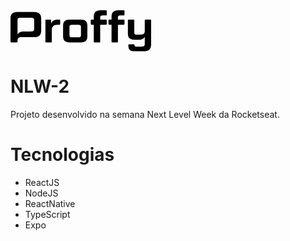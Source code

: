 <svg width="225" height="66" viewBox="0 0 225 66" fill="none" xmlns="http://www.w3.org/2000/svg">
<g clip-path="url(#clip0)">
<path d="M37.7206 2.78516H10.7852C3.61742 2.78516 0 6.26448 0 13.1562V50.0404C0 50.9438 0.485216 51.5 1.5306 51.5H9.67277C10.6471 51.5 11.2744 50.9438 11.2744 50.0404V48.64C11.2744 45.2238 12.7142 43.3618 16.2922 43.0028H37.7206C45.5827 43.0028 49.133 39.5944 49.133 32.1466V13.6414C49.133 6.19351 45.5827 2.78516 37.7206 2.78516ZM37.8705 29.0144C37.8705 33.0539 36.9553 33.8863 32.1505 33.8863H20.7381C15.9372 33.8863 12.872 35.4879 11.2704 38.6201V15.8702C11.2704 12.738 12.0357 11.9017 15.8622 11.9017H32.1505C36.9553 11.9017 37.8705 12.738 37.8705 16.7736V29.0144Z" fill="black"/>
<path d="M74.9519 23.1759C68.7587 23.1759 66.1115 26.3081 66.1115 31.5981V50.1783C66.1115 51.0147 65.6932 51.4999 64.719 51.4999H57.3422C56.3676 51.4999 55.8823 51.0147 55.8823 50.1783V16.2172C55.8823 15.3809 56.3676 14.8917 57.3422 14.8917H63.5354C64.4427 14.8917 64.9279 15.3809 64.9279 16.2172V21.6966C66.1115 17.1758 69.5239 14.876 75.5792 14.876H78.0842C78.9873 14.876 79.4726 15.3651 79.4726 16.2014V21.8544C79.4726 22.7578 78.9873 23.1759 78.0842 23.1759H74.9519Z" fill="black"/>
<path d="M122.969 41.5468C122.969 48.4385 119.907 51.4997 112.602 51.4997H94.5068C87.2679 51.4997 84.1355 48.4385 84.1355 41.5468V24.8522C84.1355 17.9645 87.2679 14.8994 94.5068 14.8994H112.602C119.907 14.8994 122.969 17.9645 122.969 24.8522V41.5468ZM112.74 27.4914C112.74 23.87 112.045 23.1757 107.73 23.1757H99.4454C95.063 23.1757 94.3647 23.87 94.3647 27.4914V38.9038C94.3647 42.5212 95.063 43.2194 99.4454 43.2194H107.73C112.045 43.2194 112.74 42.5212 112.74 38.9038V27.4914Z" fill="black"/>
<path d="M133.268 23.1759H129.785C128.878 23.1759 128.393 22.7578 128.393 21.8544V16.2173C128.393 15.3809 128.878 14.8918 129.785 14.8918H133.265V10.371C133.268 3.47935 136.886 0 144.054 0H152.614C153.588 0 154.007 0.48916 154.007 1.32152V6.95872C154.007 7.86603 153.588 8.28021 152.614 8.28021H148.093C144.263 8.28021 143.498 9.11654 143.498 12.2487V14.8918H152.614C153.588 14.8918 154.007 15.3809 154.007 16.2173V21.8544C154.007 22.7578 153.588 23.1759 152.614 23.1759H143.498V50.1784C143.498 51.0147 143.012 51.4999 142.038 51.4999H134.661C133.687 51.4999 133.268 51.0147 133.268 50.1784V23.1759Z" fill="black"/>
<path d="M161.663 23.1759H158.188C157.285 23.1759 156.8 22.7578 156.8 21.8544V16.2173C156.8 15.3809 157.285 14.8918 158.188 14.8918H161.671V10.371C161.664 3.47935 165.289 0 172.448 0H181.009C181.983 0 182.401 0.48916 182.401 1.32152V6.95872C182.401 7.86603 181.983 8.28021 181.009 8.28021H176.484C172.658 8.28021 171.893 9.11654 171.893 12.2487V14.8918H181.009C181.983 14.8918 182.401 15.3809 182.401 16.2173V21.8544C182.401 22.7578 181.983 23.1759 181.009 23.1759H171.893V50.1784C171.893 51.0147 171.403 51.4999 170.429 51.4999H163.052C162.078 51.4999 161.663 51.0147 161.663 50.1784V23.1759Z" fill="black"/>
<path d="M213.507 65.6978H198.335C191.518 65.6978 188.595 63.0549 188.595 56.5102V55.816C188.575 55.6294 188.597 55.4401 188.66 55.2633C188.723 55.086 188.824 54.9253 188.958 54.7931C189.091 54.6609 189.253 54.5603 189.43 54.4992C189.608 54.438 189.797 54.4173 189.984 54.439H197.085C198.059 54.439 198.544 54.9284 198.544 55.8315V56.1789C198.544 57.5714 199.313 58.1277 200.844 58.1277H209.613C213.787 58.1277 214.832 57.0862 214.832 53.5359V42.5574C213.231 45.6896 210.169 47.2912 205.364 47.2912H198.264C191.025 47.2912 187.822 44.23 187.822 37.3384V16.2177C187.812 16.0353 187.842 15.853 187.91 15.6834C187.978 15.5137 188.081 15.3607 188.214 15.2348C188.346 15.1089 188.503 15.0131 188.677 14.954C188.849 14.8948 189.033 14.8738 189.214 14.8922H196.663C197.566 14.8922 198.055 15.3814 198.055 16.2177V34.715C198.055 38.3325 198.82 39.0307 203.136 39.0307H208.426C213.018 39.0307 214.828 37.149 214.828 33.3225V16.2177C214.828 15.3814 215.314 14.8922 216.221 14.8922H223.672C223.851 14.875 224.031 14.8975 224.199 14.9581C224.368 15.0187 224.521 15.1158 224.647 15.2426C224.773 15.3693 224.87 15.5225 224.93 15.6911C224.99 15.8597 225.012 16.0396 224.994 16.2177V54.6324C224.99 61.9345 221.093 65.6978 213.507 65.6978Z" fill="black"/>
</g>
<defs>
<clipPath id="clip0">
<rect width="225" height="65.841" fill="white"/>
</clipPath>
</defs>
</svg>


# NLW-2
Projeto desenvolvido na semana Next Level Week da Rocketseat.

# Tecnologias
- ReactJS
- NodeJS
- ReactNative
- TypeScript
- Expo
